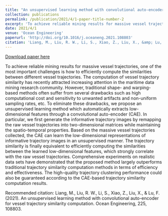 ```yaml
---
title: "An unsupervised learning method with convolutional auto-encoder for vessel trajectory similarity computation"
collection: publications
permalink: /publication/2021/4/1-paper-title-number-2
excerpt: 'To achieve reliable mining results for massive vessel trajectories, one of the most important challenges is how to efficiently compute the similarities between different vessel trajectories. The computation of vessel trajectory similarity has recently attracted increasing attention in the maritime data mining research community. However, traditional shape- and warping-based methods often suffer from several drawbacks such as high computational cost and sensitivity to unwanted artifacts and non-uniform sampling rates, etc. To eliminate these drawbacks, we propose an unsupervised learning method which automatically extracts low-dimensional features through a convolutional auto-encoder (CAE). In particular, we first generate the informative trajectory images by remapping the raw vessel trajectories into two-dimensional matrices while maintaining the spatio-temporal properties. Based on the massive vessel trajectories collected, the CAE can learn the low-dimensional representations of informative trajectory images in an unsupervised manner. The trajectory similarity is finally equivalent to efficiently computing the similarities between the learned low-dimensional features, which strongly correlate with the raw vessel trajectories. Comprehensive experiments on realistic data sets have demonstrated that the proposed method largely outperforms traditional trajectory similarity computation methods in terms of efficiency and effectiveness. The high-quality trajectory clustering performance could also be guaranteed according to the CAE-based trajectory similarity computation results.'
date: 2021/4/1
venue: 'Ocean Engineering'
paperurl: 'http://doi.org/10.1016/j.oceaneng.2021.108803'
citation: 'Liang, M., Liu, R. W., Li, S., Xiao, Z., Liu, X., &amp; Lu, F. (2021). An unsupervised learning method with convolutional auto-encoder for vessel trajectory similarity computation. Ocean Engineering, 225, 108803.'
---
```


<a href='http://doi.org/10.1016/j.oceaneng.2021.108803'>Download paper here</a>

To achieve reliable mining results for massive vessel trajectories, one of the most important challenges is how to efficiently compute the similarities between different vessel trajectories. The computation of vessel trajectory similarity has recently attracted increasing attention in the maritime data mining research community. However, traditional shape- and warping-based methods often suffer from several drawbacks such as high computational cost and sensitivity to unwanted artifacts and non-uniform sampling rates, etc. To eliminate these drawbacks, we propose an unsupervised learning method which automatically extracts low-dimensional features through a convolutional auto-encoder (CAE). In particular, we first generate the informative trajectory images by remapping the raw vessel trajectories into two-dimensional matrices while maintaining the spatio-temporal properties. Based on the massive vessel trajectories collected, the CAE can learn the low-dimensional representations of informative trajectory images in an unsupervised manner. The trajectory similarity is finally equivalent to efficiently computing the similarities between the learned low-dimensional features, which strongly correlate with the raw vessel trajectories. Comprehensive experiments on realistic data sets have demonstrated that the proposed method largely outperforms traditional trajectory similarity computation methods in terms of efficiency and effectiveness. The high-quality trajectory clustering performance could also be guaranteed according to the CAE-based trajectory similarity computation results.

Recommended citation: Liang, M., Liu, R. W., Li, S., Xiao, Z., Liu, X., & Lu, F. (2021). An unsupervised learning method with convolutional auto-encoder for vessel trajectory similarity computation. Ocean Engineering, 225, 108803.